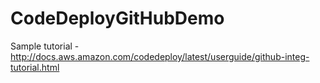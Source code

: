 # CodeDeployGitHubDemo
Sample tutorial - http://docs.aws.amazon.com/codedeploy/latest/userguide/github-integ-tutorial.html
